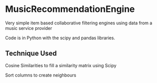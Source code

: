 # MusicRecommendationEngine
Very simple item based collaborative filtering engines using data from a music service provider

Code is in Python with the scipy and pandas libraries. 

## Technique Used

Cosine Similarities to fill a similarity matrix using Scipy

Sort columns to create neighbours 

